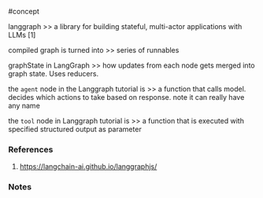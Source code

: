 #concept 

langgraph >> a library for building stateful, multi-actor applications with LLMs [1]
<!--LEARN:kf688KbI-->

compiled graph is turned into >> series of runnables
<!--LEARN:fUXEctDy-->

graphState in LangGraph >> how updates from each node gets merged into graph state. Uses reducers.
<!--LEARN:GFVB0c0W-->

the `agent` node in the Langgraph tutorial is >>  a function that calls model. decides which actions to take based on response. note it can really have any name
<!--LEARN:dSkykIlk-->

the `tool` node in Langgraph tutorial is >> a function that is executed with specified structured output as parameter
<!--LEARN:FGd2K6ve-->
### References
1. https://langchain-ai.github.io/langgraphjs/

### Notes

